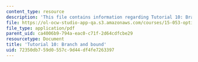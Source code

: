 ```yaml
---
content_type: resource
description: 'This file contains information regarding Tutorial 10: Branch and bound.'
file: https://ol-ocw-studio-app-qa.s3.amazonaws.com/courses/15-053-optimization-methods-in-management-science-spring-2013/72350db759d0557c9d44df4fe7263397_MIT15_053S13_tut10.pdf
file_type: application/pdf
parent_uid: ca4006b9-794a-eac0-c71f-2d64cdfcbe29
resourcetype: Document
title: 'Tutorial 10: Branch and bound'
uid: 72350db7-59d0-557c-9d44-df4fe7263397
---
```

